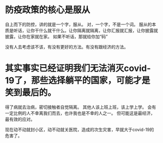 # 防疫政策的核心是服从

自上而下的防控，讲的就是一个字，服从。
对，一个字，不是一个词。
服从的本质是听话，让你干什么就干什么。让你隔离就隔离，让你汇报就汇报，让你披露就披露，让你在家就在家。
如果不听话，那就给你加“码”

没有人去考虑该不该，有没有更好的方法。有没有跟经济的方法。

# 其实事实已经证明我们无法消灭covid-19了，那些选择躺平的国家，可能才是笑到最后的。
得了病就去治病，密切接触者自觉隔离。
其他人该上班上班，该上学上学。
会有一定比例的人不幸离我们而去，也许我也是不幸的人之一。
但可能这是最经济，最有效的应对。

现在动不动就封小区，动不动就关医院，造成的次生灾害，早就大于covid-19的危害了。
